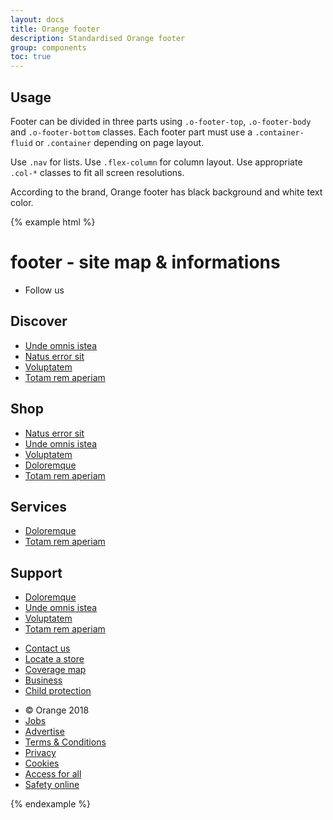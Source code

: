 ```yaml
---
layout: docs
title: Orange footer
description: Standardised Orange footer
group: components
toc: true
---
```


## Usage

Footer can be divided in three parts using `.o-footer-top`, `.o-footer-body` and `.o-footer-bottom` classes.
Each footer part must use a `.container-fluid` or `.container` depending on page layout.

Use `.nav` for lists. Use `.flex-column` for column layout. Use appropriate `.col-*` classes to fit all screen resolutions.

According to the brand, Orange footer has black background and white text color.

{% example html %}
<footer class="o-footer" role="contentinfo">
    <h1 class="sr-only">footer - site map & informations</h1>
    <div class="o-footer-top">
        <div class="container-fluid">
            <ul class="nav">
                <li class="nav-item"><span class="nav-link">Follow us</span></li>
            </ul>
        </div>
    </div>
    <div class="o-footer-body">
        <div class="container-fluid">
            <div class="row">
                <div class="col-md-3 col-sm-6">
                    <h2>Discover</h2>
                    <ul class="nav flex-column">
                        <li class="nav-item"><a class="nav-link" href="#">Unde omnis istea</a></li>
                        <li class="nav-item"><a class="nav-link" href="#">Natus error sit</a></li>
                        <li class="nav-item"><a class="nav-link" href="#">Voluptatem</a></li>
                        <li class="nav-item"><a class="nav-link" href="#">Totam rem aperiam</a></li>
                    </ul>
                </div>
                <div class="col-md-3 col-sm-6">
                    <h2>Shop</h2>
                    <ul class="nav flex-column">
                        <li class="nav-item"><a class="nav-link" href="#">Natus error sit</a></li>
                        <li class="nav-item"><a class="nav-link" href="#">Unde omnis istea</a></li>
                        <li class="nav-item"><a class="nav-link" href="#">Voluptatem</a></li>
                        <li class="nav-item"><a class="nav-link" href="#">Doloremque</a></li>
                        <li class="nav-item"><a class="nav-link" href="#">Totam rem aperiam</a></li>
                    </ul>
                </div>
                <div class="col-md-3 col-sm-6">
                    <h2>Services</h2>
                    <ul class="nav flex-column">
                        <li class="nav-item"><a class="nav-link" href="#">Doloremque</a></li>
                        <li class="nav-item"><a class="nav-link" href="#">Totam rem aperiam</a></li>
                    </ul>
                </div>
                <div class="col-md-3 col-sm-6">
                    <h2>Support</h2>
                    <ul class="nav flex-column">
                        <li class="nav-item"><a class="nav-link" href="#">Doloremque</a></li>
                        <li class="nav-item"><a class="nav-link" href="#">Unde omnis istea</a></li>
                        <li class="nav-item"><a class="nav-link" href="#">Voluptatem</a></li>
                        <li class="nav-item"><a class="nav-link" href="#">Totam rem aperiam</a></li>
                    </ul>
                </div>
            </div>
            <ul class="nav">
                <li class="nav-item"><a class="nav-link" href="#">Contact us</a></li>
                <li class="nav-item"><a class="nav-link" href="#">Locate a store</a></li>
                <li class="nav-item"><a class="nav-link" href="#">Coverage map</a></li>
                <li class="nav-item"><a class="nav-link" href="#">Business</a></li>
                <li class="nav-item"><a class="nav-link" href="#">Child protection</a></li>
            </ul>
        </div>
    </div>
    <div class="o-footer-bottom">
        <div class="container-fluid">
            <ul class="nav">
                <li class="nav-item"><span class="nav-link">© Orange 2018</span></li>
                <li class="nav-item"><a class="nav-link" href="#">Jobs</a></li>
                <li class="nav-item"><a class="nav-link" href="#">Advertise</a></li>
                <li class="nav-item"><a class="nav-link" href="#">Terms & Conditions</a></li>
                <li class="nav-item"><a class="nav-link" href="#">Privacy</a></li>
                <li class="nav-item"><a class="nav-link" href="#">Cookies</a></li>
                <li class="nav-item"><a class="nav-link" href="#">Access for all</a></li>
                <li class="nav-item"><a class="nav-link" href="#">Safety online</a></li>
            </ul>
        </div>
    </div>
</footer>
{% endexample %}